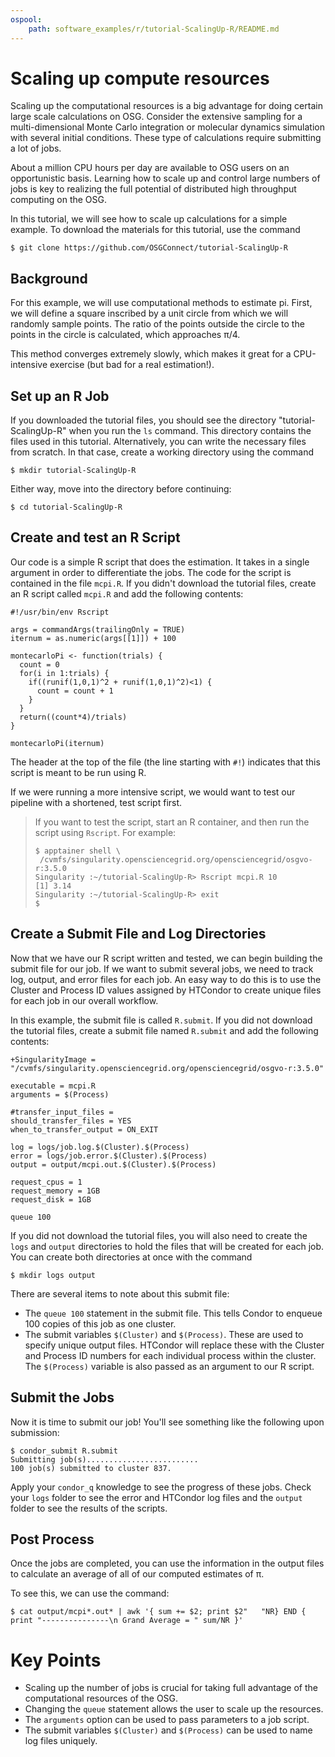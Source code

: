```yaml
---
ospool:
    path: software_examples/r/tutorial-ScalingUp-R/README.md
---
```


# Scaling up compute resources

Scaling up the computational resources is a big advantage for doing
certain large scale calculations on OSG. Consider the extensive
sampling for a multi-dimensional Monte Carlo integration or molecular
dynamics simulation with several initial conditions. These type of
calculations require submitting a lot of jobs.

About a million CPU hours per day are available to OSG users
on an opportunistic basis. Learning how to scale up and control large
numbers of jobs is key to realizing the full potential of distributed high
throughput computing on the OSG.

In this tutorial, we will see how to scale up calculations for a
simple example. To download the materials for this tutorial, use the command

    $ git clone https://github.com/OSGConnect/tutorial-ScalingUp-R

## Background

For this example, we will use computational methods to estimate pi. First,
we will define a square inscribed by a unit circle from which we will 
randomly sample points. The ratio of the points outside the circle to 
the points in the circle is calculated, which approaches &pi;/4. 

This method converges extremely slowly, which makes it great for a 
CPU-intensive exercise (but bad for a real estimation!).

## Set up an R Job

If you downloaded the tutorial files, you should see the directory
"tutorial-ScalingUp-R" when you run the `ls` command. 
This directory contains the files used in this tutorial.
Alternatively, you can write the necessary files from scratch. 
In that case, create a working directory using the command 

    $ mkdir tutorial-ScalingUp-R

Either way, move into the directory before continuing:

    $ cd tutorial-ScalingUp-R

## Create and test an R Script

Our code is a simple R script that does the estimation. 
It takes in a single argument in order to differentiate the jobs. 
The code for the script is contained in the file `mcpi.R`.
If you didn't download the tutorial files, create an R script
called `mcpi.R` and add the following contents:

	#!/usr/bin/env Rscript
	
	args = commandArgs(trailingOnly = TRUE)
	iternum = as.numeric(args[[1]]) + 100

	montecarloPi <- function(trials) {
	  count = 0
	  for(i in 1:trials) {
		if((runif(1,0,1)^2 + runif(1,0,1)^2)<1) {
		  count = count + 1
		}
	  }
	  return((count*4)/trials)
	}
 
	montecarloPi(iternum)

The header at the top of the file (the line starting with `#!`) indicates that this script is 
meant to be run using R. 

If we were running a more intensive script, we would want to test our pipeline 
with a shortened, test script first.

> If you want to test the script, start an R container, and then run 
> the script using `Rscript`. For example: 
> 
>     $ apptainer shell \
>	   /cvmfs/singularity.opensciencegrid.org/opensciencegrid/osgvo-r:3.5.0
>     Singularity :~/tutorial-ScalingUp-R> Rscript mcpi.R 10
>     [1] 3.14
>     Singularity :~/tutorial-ScalingUp-R> exit
>     $ 

## Create a Submit File and Log Directories

Now that we have our R script written and tested, 
we can begin building the submit file for our job. If we want to submit several 
jobs, we need to track log, output, and error files for each
job. An easy way to do this is to use the Cluster and Process ID
values assigned by HTCondor to create unique files for each job in our 
overall workflow.

In this example, the submit file is called `R.submit`.
If you did not download the tutorial files, create a submit file named `R.submit`
and add the following contents:

	+SingularityImage = "/cvmfs/singularity.opensciencegrid.org/opensciencegrid/osgvo-r:3.5.0"

	executable = mcpi.R
	arguments = $(Process)

	#transfer_input_files = 
	should_transfer_files = YES
	when_to_transfer_output = ON_EXIT

	log = logs/job.log.$(Cluster).$(Process)
	error = logs/job.error.$(Cluster).$(Process)
	output = output/mcpi.out.$(Cluster).$(Process)

	request_cpus = 1
	request_memory = 1GB
	request_disk = 1GB

	queue 100

If you did not download the tutorial files, you will also need to create the
`logs` and `output` directories to hold the files that will be created for each job.
You can create both directories at once with the command

    $ mkdir logs output

There are several items to note about this submit file:

  * The `queue 100` statement in the submit file. This tells Condor to enqueue 100 copies 
    of this job as one cluster. 
  * The submit variables `$(Cluster)` and `$(Process)`. These are used to specify unique output files. 
    HTCondor will replace these with the Cluster and Process ID numbers for each individual process 
    within the cluster. The `$(Process)` variable is also passed as an argument to our R script.

## Submit the Jobs

Now it is time to submit our job! You'll see something like the following upon submission:

	$ condor_submit R.submit
	Submitting job(s).........................
	100 job(s) submitted to cluster 837.

Apply your `condor_q` knowledge to see the progress of these jobs. 
Check your `logs` folder to see the error and HTCondor log 
files and the `output` folder to see the results of the scripts. 

## Post Process

Once the jobs are completed, you can use the information in the output files 
to calculate an average of all of our computed estimates of &pi;.

To see this, we can use the command:

	$ cat output/mcpi*.out* | awk '{ sum += $2; print $2"   "NR} END { print "---------------\n Grand Average = " sum/NR }'

# Key Points

- Scaling up the number of jobs is crucial for taking full advantage of the computational resources of the OSG.
- Changing the `queue` statement allows the user to scale up the resources.
- The `arguments` option can be used to pass parameters to a job script.
- The submit variables `$(Cluster)` and `$(Process)` can be used to name log files uniquely.
